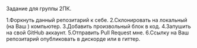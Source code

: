 Задание для группы 2ПК.

1.Форкнуть данный репозитарий к себе.
2.Склонировать на локальный (на Ваш ) компьютер.
3.Добавить произвольный блок в код.
4.Запушить на свой GitHub аккаунт.
5.Отправить Pull Request мне.
6.Ссылку на Ваш репозитарий опубликовать в дискорде или в гиттер.
